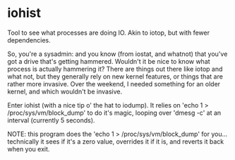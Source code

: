 iohist
======

Tool to see what processes are doing IO. Akin to iotop, but with fewer
dependencies.

So, you're a sysadmin: and you know (from iostat, and whatnot) that you've got
a drive that's getting hammered.  Wouldn't it be nice to know what process is
actually hammering it?  There are things out there like iotop and what not, but
they generally rely on new kernel features, or things that are rather more
invasive.  Over the weekend, I needed something for an older kernel, and which
wouldn't be invasive.

Enter iohist (with a nice tip o' the hat to iodump).  It relies on 
'echo 1 > /proc/sys/vm/block_dump'
to do it's magic, looping over 'dmesg -c' at an
interval (currently 5 seconds).  

NOTE: this program does the 'echo 1 > /proc/sys/vm/block_dump' for you...
technically it sees if it's a zero value, overrides it if it is, and reverts
it back when you exit.
